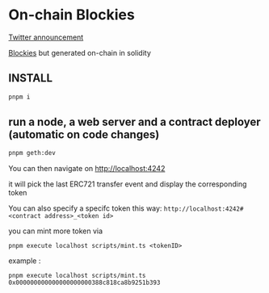 # On-chain Blockies

[Twitter announcement](https://twitter.com/wighawag/status/1588162036084547584)



[Blockies](https://github.com/ethereum/blockies) but generated on-chain in solidity

## INSTALL

```bash
pnpm i
```

## run a node, a web server and a contract deployer (automatic on code changes)

```bash
pnpm geth:dev
```

You can then navigate on [http://localhost:4242](http://localhost:4242)

it will pick the last ERC721 transfer event and display the corresponding token

You can also specify a specifc token this way: `http://localhost:4242#<contract address>_<token id>`

you can mint more token via

```
pnpm execute localhost scripts/mint.ts <tokenID>
```

example :

```
pnpm execute localhost scripts/mint.ts 0x000000000000000000000388c818ca8b9251b393
```
